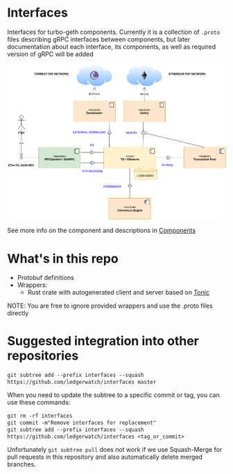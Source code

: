 # Interfaces
Interfaces for turbo-geth components. Currently it is a collection of `.proto` files describing gRPC interfaces between components, but later documentation about each interface, its components, as well as required version of gRPC will be added

<img src="turbo-geth-architecture.png">

See more info on the component and descriptions in [Components](./_docs/README.md)


# What's in this repo
- Protobuf definitions
- Wrappers:
  - Rust crate with autogenerated client and server based on [Tonic](https://github.com/hyperium/tonic)

NOTE: You are free to ignore provided wrappers and use the .proto files directly

# Suggested integration into other repositories
```
git subtree add --prefix interfaces --squash https://github.com/ledgerwatch/interfaces master
```

When you need to update the subtree to a specific commit or tag, you can use these commands:

```
git rm -rf interfaces
git commit -m"Remove interfaces for replacement"
git subtree add --prefix interfaces --squash https://github.com/ledgerwatch/interfaces <tag_or_commit>
```

Unfortunately `git subtree pull` does not work if we use Squash-Merge for pull requests in this repository
and also automatically delete merged branches.
